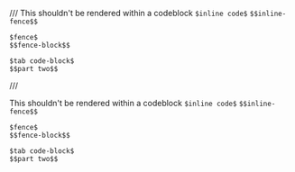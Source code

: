 ///
This shouldn't be rendered within a codeblock `$inline code$` `$$inline-fence$$`

```
$fence$
$$fence-block$$
```

    $tab code-block$
    $$part two$$
///
<p>This shouldn't be rendered within a codeblock <code>$inline code$</code> <code>$$inline-fence$$</code></p>
<pre><code>$fence$
$$fence-block$$
</code></pre>
<pre><code>$tab code-block$
$$part two$$
</code></pre>
